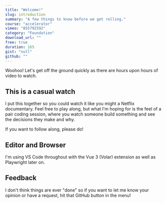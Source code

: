 ```yaml
---
title: "Welcome!"
slug: introduction
summary: "A few things to know before we get rolling."
course: "accelerator"
vimeo: "855792592"
category: "Foundation"
download_url: ""
free: true
duration: 165
gist: "null"
github: ""
---
```


Woohoo! Let's get off the ground quickly as there are hours upon hours of video to watch.

## This is a casual watch
I put this together so you could watch it like you might a Netflix documentary. Feel free to play along, but what I'm hoping for is the feel of a pair coding session, where you watch someone build something and see the decisions they make and why.

If you want to follow along, please do!

## Editor and Browser
I'm using VS Code throughout with the Vue 3 (Volar) extension as well as Playwright later on.

## Feedback
I don't think things are ever "done" so if you want to let me know your opinion or have a request, hit that GitHub button in the menu!
